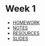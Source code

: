 # Week 1

- [HOMEWORK](homework.md)
- [NOTES](notes.md)
- [RESOURCES](resources.md)
- [SLIDES](slides.pdf)
